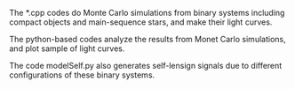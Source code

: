 The *.cpp codes do Monte Carlo simulations from binary systems including compact objects and main-sequence stars, and make their light curves.  

The python-based codes analyze the results from Monet Carlo simulations, and plot sample of light curves.  

The code modelSelf.py also generates self-lensign signals due to different configurations of these binary systems.  

